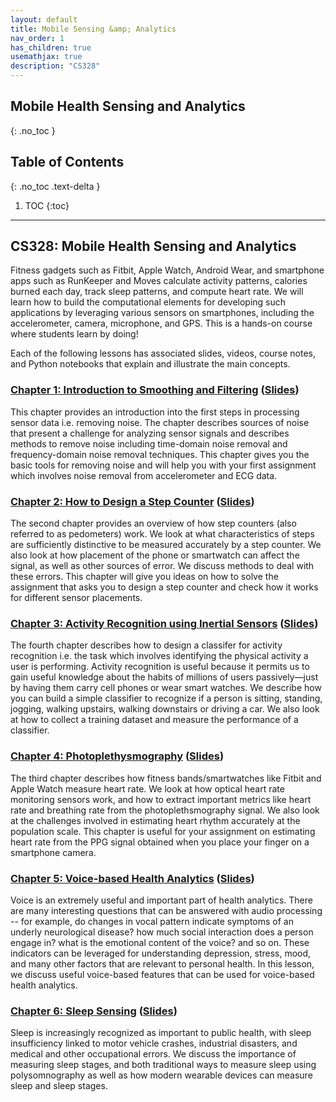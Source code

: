 ```yaml
---
layout: default
title: Mobile Sensing &amp; Analytics
nav_order: 1
has_children: true
usemathjax: true
description: "CS328"
---
```

## Mobile Health Sensing and Analytics
{: .no_toc }

## Table of Contents
{: .no_toc .text-delta }

1. TOC
{:toc}
---

## CS328: Mobile Health Sensing and Analytics

Fitness gadgets such as ​Fitbit​, ​Apple Watch,​ ​Android Wear,​ and smartphone apps such as ​RunKeeper​ and M​oves​ calculate activity patterns, calories burned each day, track sleep patterns, and compute heart rate. We will learn how to build the computational elements for developing such applications by leveraging various sensors on smartphones, including the accelerometer, camera, microphone, and GPS. This is a hands-on course where students learn by doing! 

<!---
### Introduction

#### [[Introduction slides](https://drive.google.com/file/d/1j2wEaVO-UGrN5gIUIbTZGTM6q670wJwG/view?usp=drive_link)]

<iframe width="320" height="240" src="https://www.youtube.com/embed/BtvTFG5fEHE" title="YouTube video player" frameborder="0" allow="accelerometer; autoplay; clipboard-write; encrypted-media; gyroscope; picture-in-picture" allowfullscreen></iframe>

#### Preliminaries: Python Basics [[html](CS328_Python_Basics.html)] [[ipynb](https://colab.research.google.com/drive/1hheScRsp3Dy-mkJ1xu-EMPPwyhMAbytN?usp=sharing#scrollTo=0uJ1tEU1CtpR)]
This notebook gives you an introduction to the main building blocks that will be useful for class including working with multidimensional arrays in [Numpy](https://numpy.org/) and visualizations using  using [Matplotlib](https://matplotlib.org/), a powerful visualization library. Open this notebook, learn about creating basic charts, and try to build some of your own. 
--->

Each of the following lessons has associated slides, videos, course notes, and Python notebooks that explain and illustrate the main concepts.

### [Chapter 1: Introduction to Smoothing and Filtering](chapter1-noise/chapter1.html)  ([Slides](https://drive.google.com/file/d/1jo4hHP76vGtyNnOeWMaLCT0mmdynV-Nd/view?usp=drive_link))
This chapter provides an introduction into the first steps in processing sensor data i.e. removing noise. The chapter describes sources of noise that present a challenge for analyzing sensor signals and describes methods to remove noise including time-domain noise removal and frequency-domain noise removal techniques. This chapter gives you the basic tools for removing noise and will help you with your first assignment which involves noise removal from accelerometer and ECG data.

### [Chapter 2: How to Design a Step Counter](chapter2-steps/chapter2.html)  ([Slides](https://drive.google.com/file/d/1Kd_HMOOB18xM1RMed2RNRpk6MaX0FaLf/view?usp=drive_link))
The second chapter provides an overview of how step counters (also referred to as pedometers) work. We look at what characteristics of steps are sufficiently distinctive to be measured accurately by a step counter. We also look at how placement of the phone or smartwatch can affect the signal, as well as other sources of error. We discuss methods to deal with these errors. This chapter will give you ideas on how to solve the assignment that asks you to design a step counter and check how it works for different sensor placements.

### [Chapter 3: Activity Recognition using Inertial Sensors](chapter3-activityrecognition/chapter3.html)  ([Slides](https://drive.google.com/file/d/11pNNJWFnmdlYtXsYdp9OkW0Fv1oyuzHO/view?usp=drive_link))
The fourth chapter describes how to design a classifer for activity recognition i.e. the task which involves identifying the physical activity a user is performing. Activity recognition is useful because it permits us to gain useful knowledge about the habits of millions of users passively—just by having them carry cell phones or wear smart watches. We describe how you can build a simple classifier to recognize if a person is sitting, standing, jogging, walking upstairs, walking downstairs or driving a car. We also look at how to collect a training dataset and measure the performance of a classifier.

### [Chapter 4: Photoplethysmography](chapter4-heartrhythm/chapter4.html)  ([Slides](https://drive.google.com/file/d/0Bw0KEeNzOgzFLWpBMnV5cHNCYzA/view?usp=sharing&resourcekey=0-wID7JSxr1I4jmcmoAzvfgw))
The third chapter describes how fitness bands/smartwatches like Fitbit and Apple Watch measure heart rate. We look at how optical heart rate monitoring sensors work, and how to extract important metrics like heart rate and breathing rate from the photoplethsmography signal. We also look at the challenges involved in estimating heart rhythm accurately at the population scale. This chapter is useful for your assignment on estimating heart rate from the PPG signal obtained when you place your finger on a smartphone camera.

### [Chapter 5: Voice-based Health Analytics](chapter5-voiceanalytics/chapter5.html) ([Slides](https://drive.google.com/file/d/0Bw0KEeNzOgzFRm13c3NqREdxTUU/view?usp=sharing&resourcekey=0-m5VIqT4c3JBhd4kykBkIPA))
Voice is an extremely useful and important part of health analytics. There are many interesting questions that can be answered with audio processing -- for example, do changes in vocal pattern indicate symptoms of an underly neurological disease? how much social interaction does a person engage in? what is the emotional content of the voice? and so on. These indicators can be leveraged for understanding depression, stress, mood, and many other factors that are relevant to personal health. In this lesson, we discuss useful voice-based features that can be used for voice-based health analytics.

### [Chapter 6: Sleep Sensing](chapter6-sleepsensing/chapter6.html) ([Slides](https://drive.google.com/file/d/1PC-8H7l06iG9JCHh6s1a29TE6jStaZMx/view?usp=sharing))
Sleep is increasingly recognized as important to public health, with sleep insufficiency linked to motor vehicle crashes, industrial disasters, and medical and other occupational errors. We discuss the importance of measuring sleep stages, and both traditional ways to measure sleep using polysomnography as well as how modern wearable devices can measure sleep and sleep stages.





